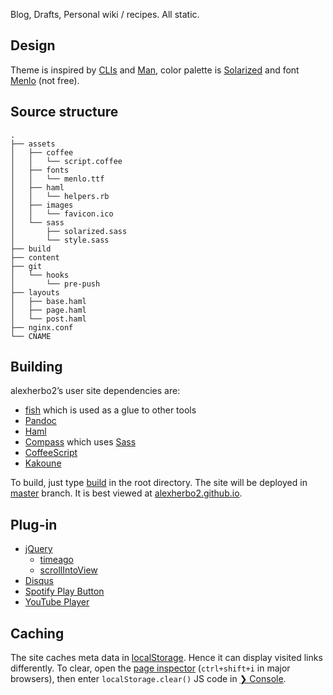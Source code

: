 Blog,
Drafts,
Personal wiki / recipes.
All static.

Design
------

Theme is inspired by [CLIs][] and [Man][],
color palette is [Solarized][] and font [Menlo][] (not free).

Source structure
----------------

```
.
├── assets
│   ├── coffee
│   │   └── script.coffee
│   ├── fonts
│   │   └── menlo.ttf
│   ├── haml
│   │   └── helpers.rb
│   ├── images
│   │   └── favicon.ico
│   └── sass
│       ├── solarized.sass
│       └── style.sass
├── build
├── content
├── git
│   └── hooks
│       └── pre-push
├── layouts
│   ├── base.haml
│   ├── page.haml
│   └── post.haml
├── nginx.conf
└── CNAME
```

Building
--------

alexherbo2’s user site dependencies are:

 * [fish](http://fishshell.com) which is used as a glue to other tools
 * [Pandoc](http://johnmacfarlane.net/pandoc)
 * [Haml](http://haml.info)
 * [Compass](http://compass-style.org) which uses [Sass](http://sass-lang.com)
 * [CoffeeScript](http://coffeescript.org)
 * [Kakoune](https://github.com/mawww/kakoune)

To build, just type [build](build) in the root directory.  The site will be
deployed in [master][] branch.  It is best viewed at [alexherbo2.github.io][].

Plug-in
-------

 * [jQuery](http://jquery.com)
   - [timeago](http://timeago.yarp.com)
   - [scrollIntoView](http://arwid.github.io/jQuery.scrollIntoView)
 * [Disqus](http://disqus.com)
 * [Spotify Play Button](https://developer.spotify.com/technologies/widgets/spotify-play-button)
 * [YouTube Player](https://developers.google.com/youtube)

Caching
-------

The site caches meta data in [localStorage][].
Hence it can display visited links differently.
To clear, open the [page inspector][] (`ctrl+shift+i` in major browsers),
then enter `localStorage.clear()` JS code in [❯ Console][].


[alexherbo2.github.io]: http://alexherbo2.github.io
[source]: https://github.com/alexherbo2/alexherbo2.github.io/tree/source
[master]: https://github.com/alexherbo2/alexherbo2.github.io/tree/master
[CLIs]: https://en.wikipedia.org/wiki/Command-line_interface
[Man]: https://en.wikipedia.org/wiki/Man_page
[Solarized]: http://ethanschoonover.com/solarized
[Menlo]: http://leancrew.com/all-this/2009/10/the-compleat-menlovera-sans-comparison
[localStorage]: http://en.wikipedia.org/wiki/Web_storage#localStorage
[page inspector]: https://developer.mozilla.org/docs/Tools/Page_Inspector
[❯ Console]: https://developer.mozilla.org/docs/Tools/Web_Console
